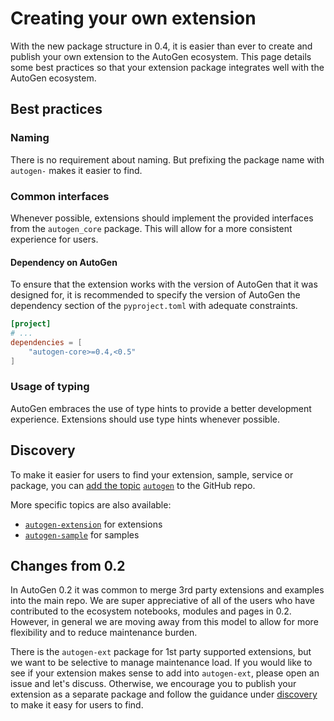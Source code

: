 # Creating your own extension

With the new package structure in 0.4, it is easier than ever to create and publish your own extension to the AutoGen ecosystem. This page details some best practices so that your extension package integrates well with the AutoGen ecosystem.

## Best practices

### Naming

There is no requirement about naming. But prefixing the package name with `autogen-` makes it easier to find.

### Common interfaces

Whenever possible, extensions should implement the provided interfaces from the `autogen_core` package. This will allow for a more consistent experience for users.

#### Dependency on AutoGen

To ensure that the extension works with the version of AutoGen that it was designed for, it is recommended to specify the version of AutoGen the dependency section of the `pyproject.toml` with adequate constraints.

```toml
[project]
# ...
dependencies = [
    "autogen-core>=0.4,<0.5"
]
```

### Usage of typing

AutoGen embraces the use of type hints to provide a better development experience. Extensions should use type hints whenever possible.

## Discovery

To make it easier for users to find your extension, sample, service or package, you can [add the topic](https://docs.github.com/en/repositories/managing-your-repositorys-settings-and-features/customizing-your-repository/classifying-your-repository-with-topics) [`autogen`](https://github.com/topics/autogen) to the GitHub repo.

More specific topics are also available:

- [`autogen-extension`](https://github.com/topics/autogen-extension) for extensions
- [`autogen-sample`](https://github.com/topics/autogen-sample) for samples

## Changes from 0.2

In AutoGen 0.2 it was common to merge 3rd party extensions and examples into the main repo. We are super appreciative of all of the users who have contributed to the ecosystem notebooks, modules and pages in 0.2. However, in general we are moving away from this model to allow for more flexibility and to reduce maintenance burden.

There is the `autogen-ext` package for 1st party supported extensions, but we want to be selective to manage maintenance load. If you would like to see if your extension makes sense to add into `autogen-ext`, please open an issue and let's discuss. Otherwise, we encourage you to publish your extension as a separate package and follow the guidance under [discovery](#discovery) to make it easy for users to find.

